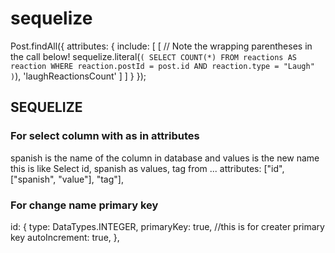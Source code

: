 # sequelize

Post.findAll({
attributes: {
include: [
[
// Note the wrapping parentheses in the call below!
sequelize.literal(`(
SELECT COUNT(*)
FROM reactions AS reaction
WHERE
reaction.postId = post.id
AND
reaction.type = "Laugh"
)`),
'laughReactionsCount'
]
]
}
});

## SEQUELIZE

### For select column with as in attributes

spanish is the name of the column in database and values is the new name
this is like
Select id, spanish as values, tag from ...
attributes: ["id", ["spanish", "value"], "tag"],

### For change name primary key

id:
{
type: DataTypes.INTEGER,
primaryKey: true, //this is for creater primary key
autoIncrement: true,
},
